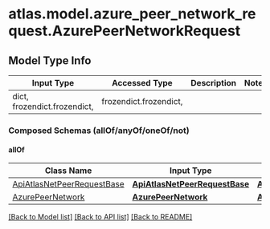 # atlas.model.azure_peer_network_request.AzurePeerNetworkRequest

## Model Type Info
Input Type | Accessed Type | Description | Notes
------------ | ------------- | ------------- | -------------
dict, frozendict.frozendict,  | frozendict.frozendict,  |  | 

### Composed Schemas (allOf/anyOf/oneOf/not)
#### allOf
Class Name | Input Type | Accessed Type | Description | Notes
------------- | ------------- | ------------- | ------------- | -------------
[ApiAtlasNetPeerRequestBase](ApiAtlasNetPeerRequestBase.md) | [**ApiAtlasNetPeerRequestBase**](ApiAtlasNetPeerRequestBase.md) | [**ApiAtlasNetPeerRequestBase**](ApiAtlasNetPeerRequestBase.md) |  | 
[AzurePeerNetwork](AzurePeerNetwork.md) | [**AzurePeerNetwork**](AzurePeerNetwork.md) | [**AzurePeerNetwork**](AzurePeerNetwork.md) |  | 

[[Back to Model list]](../../README.md#documentation-for-models) [[Back to API list]](../../README.md#documentation-for-api-endpoints) [[Back to README]](../../README.md)

